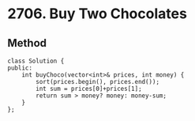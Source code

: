 # 2706. Buy Two Chocolates

## Method
```cpp=
class Solution {
public:
    int buyChoco(vector<int>& prices, int money) {
        sort(prices.begin(), prices.end());
        int sum = prices[0]+prices[1];
        return sum > money? money: money-sum;
    }
};
```